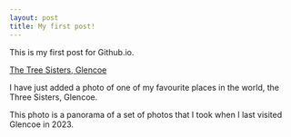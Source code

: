 ```yaml
---
layout: post
title: My first post!
---
```


This is my first post for Github.io.

<!-- ![_config.yml]({{ site.baseurl }}/images/three-sisters.jpg) -->

[The Tree Sisters, Glencoe](/images/three-sisters.jpg)

I have just added a photo of one of my favourite places in the world, the Three Sisters, Glencoe.

This photo is a panorama of a set of photos that I took when I last visited Glencoe in 2023.
